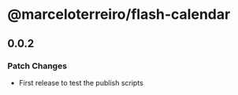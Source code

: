 # @marceloterreiro/flash-calendar

## 0.0.2

### Patch Changes

- First release to test the publish scripts
